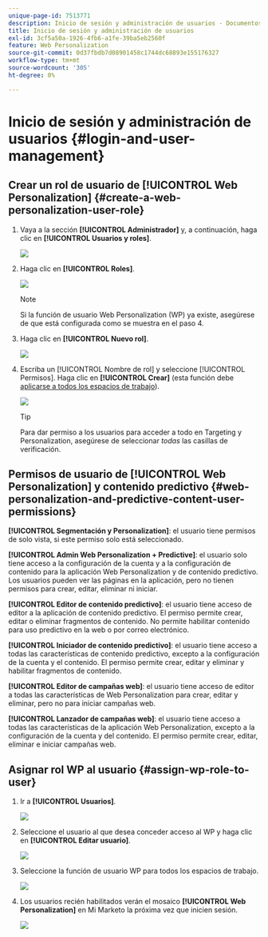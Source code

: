 ```yaml
---
unique-page-id: 7513771
description: Inicio de sesión y administración de usuarios - Documentos de Marketo - Documentación del producto
title: Inicio de sesión y administración de usuarios
exl-id: 3cf5a50a-1926-4fb6-a1fe-39ba5eb2560f
feature: Web Personalization
source-git-commit: 0d37fbdb7d08901458c1744dc68893e155176327
workflow-type: tm+mt
source-wordcount: '305'
ht-degree: 0%

---
```


# Inicio de sesión y administración de usuarios {#login-and-user-management}

## Crear un rol de usuario de [!UICONTROL Web Personalization] {#create-a-web-personalization-user-role}

1. Vaya a la sección **[!UICONTROL Administrador]** y, a continuación, haga clic en **[!UICONTROL Usuarios y roles]**.

   ![](assets/image2015-4-28-19-3a50-3a49.png)

1. Haga clic en **[!UICONTROL Roles]**.

   ![](assets/image2015-4-28-19-3a57-3a58.png)

   >[!NOTE]
   >
   >Si la función de usuario Web Personalization (WP) ya existe, asegúrese de que está configurada como se muestra en el paso 4.

1. Haga clic en **[!UICONTROL Nuevo rol]**.

   ![](assets/three-1.png)

1. Escriba un [!UICONTROL Nombre de rol] y seleccione [!UICONTROL Permisos]. Haga clic en **[!UICONTROL Crear]** (esta función debe [aplicarse a todos los espacios de trabajo](/help/marketo/product-docs/administration/users-and-roles/managing-marketo-users.md)).

   ![](assets/four.png)

   >[!TIP]
   >
   >Para dar permiso a los usuarios para acceder a todo en Targeting y Personalization, asegúrese de seleccionar _todas_ las casillas de verificación.

## Permisos de usuario de [!UICONTROL Web Personalization] y contenido predictivo {#web-personalization-and-predictive-content-user-permissions}

**[!UICONTROL Segmentación y Personalization]**: el usuario tiene permisos de solo vista, si este permiso solo está seleccionado.

**[!UICONTROL Admin Web Personalization + Predictive]**: el usuario solo tiene acceso a la configuración de la cuenta y a la configuración de contenido para la aplicación Web Personalization y de contenido predictivo. Los usuarios pueden ver las páginas en la aplicación, pero no tienen permisos para crear, editar, eliminar ni iniciar.

**[!UICONTROL Editor de contenido predictivo]**: el usuario tiene acceso de editor a la aplicación de contenido predictivo. El permiso permite crear, editar o eliminar fragmentos de contenido. No permite habilitar contenido para uso predictivo en la web o por correo electrónico.

**[!UICONTROL Iniciador de contenido predictivo]**: el usuario tiene acceso a todas las características de contenido predictivo, excepto a la configuración de la cuenta y el contenido. El permiso permite crear, editar y eliminar y habilitar fragmentos de contenido.

**[!UICONTROL Editor de campañas web]**: el usuario tiene acceso de editor a todas las características de Web Personalization para crear, editar y eliminar, pero no para iniciar campañas web.

**[!UICONTROL Lanzador de campañas web]**: el usuario tiene acceso a todas las características de la aplicación Web Personalization, excepto a la configuración de la cuenta y del contenido. El permiso permite crear, editar, eliminar e iniciar campañas web.

## Asignar rol WP al usuario {#assign-wp-role-to-user}

1. Ir a **[!UICONTROL Usuarios]**.

   ![](assets/image2015-4-29-11-3a31-3a3.png)

1. Seleccione el usuario al que desea conceder acceso al WP y haga clic en **[!UICONTROL Editar usuario]**.

   ![](assets/image2015-4-29-11-3a38-3a46.png)

1. Seleccione la función de usuario WP para todos los espacios de trabajo.

   ![](assets/seven.png)

1. Los usuarios recién habilitados verán el mosaico **[!UICONTROL Web Personalization]** en Mi Marketo la próxima vez que inicien sesión.

   ![](assets/eight.png)
